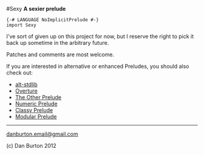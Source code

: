 #Sexy
**A sexier prelude**

    {-# LANGUAGE NoImplicitPrelude #-}
    import Sexy

I've sort of given up on this project for now,
but I reserve the right to pick it back up
sometime in the arbitrary future.

Patches and comments are most welcome.

If you are interested in
alternative or enhanced Preludes,
you should also check out:

* [alt-stdlib](http://patch-tag.com/r/jmcarthur/alt-stdlib/home)
* [Overture](https://github.com/isomorphism/Overture)
* [The Other Prelude](http://www.haskell.org/haskellwiki/The_Other_Prelude)
* [Numeric Prelude](http://www.haskell.org/haskellwiki/Numeric_Prelude)
* [Classy Prelude](https://github.com/snoyberg/classy-prelude)
* [Modular Prelude](https://github.com/DanBurton/modular-prelude)

<hr />

danburton.email@gmail.com

(c) Dan Burton 2012